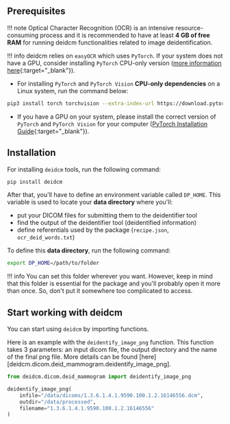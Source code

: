 ## Prerequisites

!!! note
    Optical Character Recognition (OCR) is an intensive resource-consuming process and it is recommended to have at least **4 GB of free RAM** for running deidcm functionalities related to image deidentification.


!!! info
    deidcm relies on `easyOCR` which uses `PyTorch`. If your system does not have a GPU, consider installing `PyTorch` CPU-only version ([more information here](https://pytorch.org/get-started/locally/#linux-installation){:target="_blank"}).

* For installing `PyTorch` and `PyTorch Vision` **CPU-only dependencies** on a Linux system, run the command below:

```bash
pip3 install torch torchvision --extra-index-url https://download.pytorch.org/whl/cpu
```

* If you have a GPU on your system, please install the correct version of `PyTorch` and `PyTorch Vision` for your computer ([PyTorch Installation Guide](https://pytorch.org/get-started/locally/#start-locally){:target="_blank"}).

## Installation

For installing `deidcm` tools, run the following command:

```bash
pip install deidcm
```

After that, you'll have to define an environment variable called `DP_HOME`. This
variable is used to locate your **data directory** where you'll:

* put your DICOM files for submitting them to the deidentifier tool
* find the output of the deidentifier tool (deidentified information)
* define referentials used by the package (`recipe.json`, `ocr_deid_words.txt`)

To define this **data directory**, run the following command:

```bash
export DP_HOME=/path/to/folder
```

!!! info
    You can set this folder wherever you want. However, keep in mind that this folder is essential for the package and you'll probably open it more than once. So, don't put it somewhere too complicated to access.

## Start working with deidcm

You can start using `deidcm` by importing functions.

Here is an example with the `deidentify_image_png` function. This function takes 3 parameters: an input dicom file, the output directory and the name of the final png file. More details can be found [here][deidcm.dicom.deid_mammogram.deidentify_image_png].

```py title="deidentify_image.py" linenums="1"
from deidcm.dicom.deid_mammogram import deidentify_image_png

deidentify_image_png(
    infile="/data/dicoms/1.3.6.1.4.1.9590.100.1.2.16146556.dcm",
    outdir="/data/processed",
    filename="1.3.6.1.4.1.9590.100.1.2.16146556"
)
```